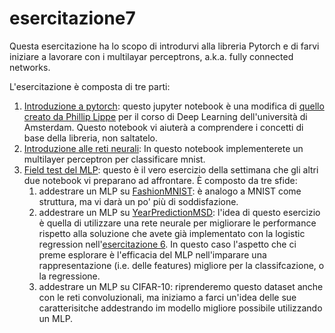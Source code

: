 # esercitazione7

Questa esercitazione ha lo scopo di introdurvi alla libreria Pytorch e di farvi iniziare a lavorare 
con i multilayar perceptrons, a.k.a. fully connected networks. 

L'esercitazione è composta di tre parti:

1. [Introduzione a pytorch](Introduction_to_PyTorch.ipynb): questo jupyter notebook è una modifica di 
[quello creato da Phillip Lippe](https://uvadlc-notebooks.readthedocs.io/en/latest/tutorial_notebooks/tutorial2/Introduction_to_PyTorch.html) per il corso di Deep Learning dell'università di Amsterdam.
Questo notebook vi aiuterà a comprendere i concetti di base della libreria, non saltatelo.
2. [Introduzione alle reti neurali](Introduction_to_NeuralNetworks_using_PyTorch.ipynb): In questo notebook 
   implementerete un multilayer perceptron per classificare mnist. 
3. [Field test del MLP](MLP_field_test.ipynb): questo è il vero esercizio della settimana che gli altri due notebook vi preparano ad 
   affrontare. È composto da tre sfide:
   1. addestrare un MLP su [FashionMNIST](https://github.com/zalandoresearch/fashion-mnist): è analogo a MNIST come 
      struttura, ma vi darà un po' più di soddisfazione.
   2. addestrare un MLP su [YearPredictionMSD](https://archive.ics.uci.edu/ml/datasets/YearPredictionMSD): l'idea di 
      questo esercizio è quella di utilizzare una rete neurale per migliorare le performance rispetto alla soluzione 
      che avete già implementato con la logistic regression nell'[esercitazione 6](https://github.com/Sapienza-AI-Lab/esercitazione6-23-24). In questo caso l'aspetto che ci 
      preme esplorare è l'efficacia del MLP nell'imparare una rappresentazione (i.e. delle features) migliore per la 
      classifcazione, o la regressione.
   3. addestrare un MLP su CIFAR-10: riprenderemo questo dataset anche con le reti convoluzionali, ma iniziamo a 
      farci un'idea delle sue caratterisitche addestrando im modello migliore possibile utilizzando un MLP.
